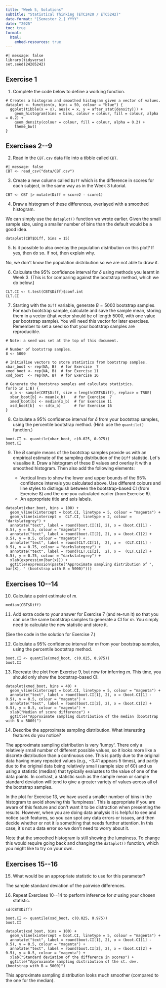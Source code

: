 ```yaml
---
title: "Week 5, Solutions"
subtitle: "Statistical Thinking (ETC2420 / ETC5242)"
date-format: "[Semester 2,] YYYY"
date: "2025"
toc: true
format:
  html:
    embed-resources: true
---
```


```{r}
#| message: false
library(tidyverse)
set.seed(24205242)
```

## Exercise 1

1.  Complete the code below to define a working function.

```{r}
# Creates a histogram and smoothed histogram given a vector of values.
dataplot <- function(x, bins = 50, colour = "blue") {
  ggplot(tibble(x = x), aes(x = x, y = after_stat(density))) +
    geom_histogram(bins = bins, colour = colour, fill = colour, alpha = 0.2) +
    geom_density(colour = colour, fill = colour, alpha = 0.2) +
    theme_bw()
}
```

## Exercises 2--9

2.  Read in the `CBT.csv` data file into a tibble called `CBT`.

```{r}
#| message: false
CBT <- read_csv("data/CBT.csv")
```

3.  Create a new column called `Diff` which is the difference in scores for
    each subject, in the same way as in the Week 3 tutorial.

```{r}
CBT <- CBT |> mutate(Diff = score2 - score1)
```

4.  Draw a histogram of these differences, overlayed with a smoothed histogram.

We can simply use the `dataplot()` function we wrote earlier. Given the small
sample size, using a smaller number of bins than the default would be a good
idea.

```{r}
dataplot(CBT$Diff, bins = 15)
```

5.  Is it possible to also overlay the population distribution on this plot? If
    yes, then do so. If not, then explain why.

No, we don't know the population distribution so we are not able to draw it.

6.  Calculate the 95% confidence interval for $\delta$ using methods you learnt
    in Week 3. (This is for comparing against the bootstrap method, which we do
    below.)

```{r}
CLT.CI <- t.test(CBT$Diff)$conf.int
CLT.CI
```

7.  Starting with the `Diff` variable, generate $B = 5000$ bootstrap samples.
    For each bootstrap sample, calculate and save the sample mean, storing them
    in a vector (that vector should be of length 5000, with one value per
    bootstrap sample). You will need this vector for later exercises. Remember
    to set a seed so that your bootstrap samples are reproducible.

```{r}
# Note: a seed was set at the top of this document.

# Number of bootstrap samples.
B <- 5000

# Initialise vectors to store statistics from bootstrap samples.
xbar_boot <- rep(NA, B)  # for Exercise  7
xmed_boot <- rep(NA, B)  # for Exercise 11
xsd_boot  <- rep(NA, B)  # for Exercise 16

# Generate the bootstrap samples and calculate statistics.
for(b in 1:B) {
  x_b <- sample(CBT$Diff, size = length(CBT$Diff), replace = TRUE)
  xbar_boot[b] <- mean(x_b)    # for Exercise  7
  xmed_boot[b] <- median(x_b)  # for Exercise 11
  xsd_boot[b]  <- sd(x_b)      # for Exercise 16
}
```

8.  Calculate a 95% confidence interval for $\delta$ from your bootstrap
    samples, using the percentile bootstrap method. (Hint: use the `quantile()`
    function.)

```{r}
boot.CI <- quantile(xbar_boot, c(0.025, 0.975))
boot.CI
```

9.  The $B$ sample means of the bootstrap samples provide us with an empirical
    estimate of the sampling distribution of the `Diff` statistic. Let's
    visualise it. Draw a histogram of these $B$ values and overlay it with a
    smoothed histogram. Then also add the following elements:

    -   Vertical lines to show the lower and upper bounds of the 95% confidence
        intervals you calculated above. Use different colours and line styles
        to distinguish between the bootstrap-based CI (from Exercise 8) and the
        one you calculated earlier (from Exercise 6).
    -   An appropriate title and axis labels.

```{r}
dataplot(xbar_boot, bins = 100) +
  geom_vline(xintercept = boot.CI, linetype = 5, colour = "magenta") +
  geom_vline(xintercept =  CLT.CI, linetype = 2, colour = "darkslategrey") +
  annotate("text", label = round(boot.CI[1], 2), x = (boot.CI[1] - 0.5), y = 0.5, colour = "magenta") +
  annotate("text", label = round(boot.CI[2], 2), x = (boot.CI[2] + 0.5), y = 0.5, colour = "magenta") +
  annotate("text", label = round(CLT.CI[1],  2), x =  (CLT.CI[1] - 0.5), y = 0.75, colour = "darkslategrey") +
  annotate("text", label = round(CLT.CI[2],  2), x =  (CLT.CI[2] + 0.5), y = 0.75, colour = "darkslategrey") +
  xlab(expression(bar(x))) +
  ggtitle(expression(paste("Approximate sampling distribution of ", bar(X), " (bootstrap with B = 5000)")))
```

## Exercises 10--14

10. Calculate a point estimate of $m$.

```{r}
median(CBT$Diff)
```

11. Add extra code to your answer for Exercise 7 (and re-run it) so that you
    can use the same bootstrap samples to generate a CI for $m$. You simply
    need to calculate the new statistic and store it.

(See the code in the solution for Exercise 7.)

12. Calculate a 95% confidence interval for $m$ from your bootstrap samples,
    using the percentile bootstrap method.

```{r}
boot.CI <- quantile(xmed_boot, c(0.025, 0.975))
boot.CI
```

13. Recreate the plot from Exercise 9, but now for inferring $m$. This time,
    you should only show the bootstrap-based CI.

```{r}
dataplot(xmed_boot, bins = 40) +
  geom_vline(xintercept = boot.CI, linetype = 5, colour = "magenta") +
  annotate("text", label = round(boot.CI[1], 2), x = (boot.CI[1] - 0.5), y = 0.5, colour = "magenta") +
  annotate("text", label = round(boot.CI[2], 2), x = (boot.CI[2] + 0.5), y = 0.5, colour = "magenta") +
  xlab("Median of score difference") +
  ggtitle("Approximate sampling distribution of the median (bootstrap with B = 5000)")
```

14. Describe the approximate sampling distribution. What interesting features
    do you notice?

The approximate sampling distribution is very 'lumpy'. There only a relatively
small number of different possible values, so it looks more like a discrete
distribution than a continuous one. This is partly due to the original data
having many repeated values (e.g., $-3.41$ appears 5 times), and partly due to
the original data being relatively small (sample size of 60) and us using a
statistic (median) that typically evaluates to the value of one of the data
points. In contrast, a statistic such as the sample mean or sample standard
deviation will tend to give a greater variety of values across all of the
bootstrap samples.

In the plot for Exercise 13, we have used a smaller number of bins in the
histogram to avoid showing this 'lumpiness'. This is appropriate if you are
aware of this feature and don't want it to be distraction when presenting the
results. However, when you are doing data analysis it is helpful to see and
notice such features, so you can spot any data errors or issues, and then
decide whether or not it is something that needs further attention. In this
case, it's not a data error so we don't need to worry about it.

Note that the smoothed histogram is still showing the lumpiness. To change this
would require going back and changing the `dataplot()` function, which you
might like to try on your own.

## Exercises 15--16

15. What would be an appropriate statistic to use for this parameter?

The sample standard deviation of the pairwise differences.

16. Repeat Exercises 10--14 to perform inference for $\sigma$ using your chosen
    statistic.

```{r}
sd(CBT$Diff)
```

```{r}
boot.CI <- quantile(xsd_boot, c(0.025, 0.975))
boot.CI
```

```{r}
dataplot(xsd_boot, bins = 100) +
  geom_vline(xintercept = boot.CI, linetype = 5, colour = "magenta") +
  annotate("text", label = round(boot.CI[1], 2), x = (boot.CI[1] - 0.5), y = 0.5, colour = "magenta") +
  annotate("text", label = round(boot.CI[2], 2), x = (boot.CI[2] + 0.5), y = 0.5, colour = "magenta") +
  xlab("Standard deviation of the difference in scores") +
  ggtitle("Approximate sampling distribution of the st. dev. (bootstrap with B = 5000)")
```

This approximate sampling distribution looks much smoother (compared to the one
for the median).
